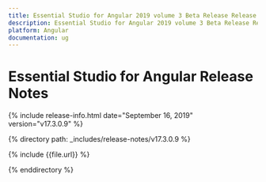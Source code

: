 ```yaml
---
title: Essential Studio for Angular 2019 volume 3 Beta Release Release Notes  
description: Essential Studio for Angular 2019 volume 3 Beta Release Release Notes  
platform: Angular
documentation: ug
---
```


# Essential Studio for Angular  Release Notes  

{% include release-info.html date="September 16, 2019"  version="v17.3.0.9" %} 


{% directory path: _includes/release-notes/v17.3.0.9 %}

{% include {{file.url}} %}

{% enddirectory %}